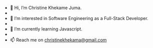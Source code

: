 - 👋 Hi, I’m Christine Khekame Juma.
- 
- 👀 I’m interested in Software Engineering as a Full-Stack Developer.
- 
- 🌱 I’m currently learning Javascript.
- 
- 📫 Reach me on christinekhekama@gmail.com

<!---
Christine-M9/Christine-M9 is a ✨ special ✨ repository because its `README.md` (this file) appears on your GitHub profile.
You can click the Preview link to take a look at your changes.
--->
